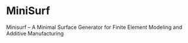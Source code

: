 # MiniSurf
Minisurf – A Minimal Surface Generator for Finite Element Modeling and Additive Manufacturing
